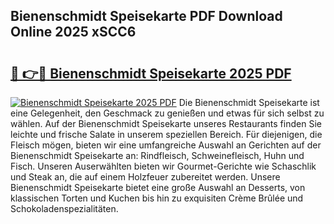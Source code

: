## Bienenschmidt Speisekarte PDF Download Online 2025 xSCC6

# <h2><a href="http://gc84z9i.nevu.top/?p=Bienenschmidt+Speisekarte">🔗 👉🔴 Bienenschmidt Speisekarte 2025 PDF</a></h2>

[![Bienenschmidt Speisekarte 2025 PDF](https://i.imgur.com/dBaPXMq.png)](http://gc84z9i.nevu.top/?p=Bienenschmidt+Speisekarte)
Die Bienenschmidt Speisekarte ist eine Gelegenheit, den Geschmack zu genießen und etwas für sich selbst zu wählen. Auf der Bienenschmidt Speisekarte unseres Restaurants finden Sie leichte und frische Salate in unserem speziellen Bereich. Für diejenigen, die Fleisch mögen, bieten wir eine umfangreiche Auswahl an Gerichten auf der Bienenschmidt Speisekarte an: Rindfleisch, Schweinefleisch, Huhn und Fisch. Unseren Auserwählten bieten wir Gourmet-Gerichte wie Schaschlik und Steak an, die auf einem Holzfeuer zubereitet werden. Unsere Bienenschmidt Speisekarte bietet eine große Auswahl an Desserts, von klassischen Torten und Kuchen bis hin zu exquisiten Crème Brûlée und Schokoladenspezialitäten.
